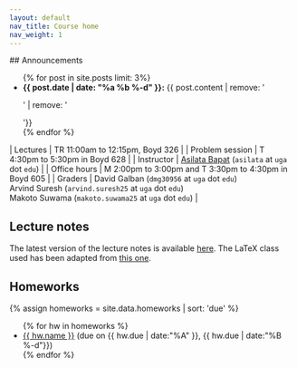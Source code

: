 ```yaml
---
layout: default
nav_title: Course home
nav_weight: 1
---
```


<div id="about">

<div>
## Announcements
<ul>
{% for post in site.posts limit: 3%}
<li>
<strong>{{ post.date | date: "%a %b %-d" }}:</strong> {{ post.content | remove: '<p>' | remove: '</p>'}}
</li>
{% endfor %}
</ul>
</div>

<div class="classinfo">

| Lectures        | TR 11:00am to 12:15pm, Boyd 326                                                                     |
| Problem session | T 4:30pm to 5:30pm in Boyd 628                                                                      |
| Instructor      | [Asilata Bapat](https://asilata.github.io/) (`asilata` at `uga` dot `edu`)                          |
| Office hours    | M 2:00pm to 3:00pm and T 3:30pm to 4:30pm  in Boyd 605                                              |
| Graders         | David Galban (`dmg30956` at `uga` dot `edu`)<br/>Arvind Suresh (`arvind.suresh25` at `uga` dot `edu`)<br/>Makoto Suwama (`makoto.suwama25` at `uga` dot `edu`) |

</div>


</div>

## Lecture notes
The latest version of the lecture notes is available [here](https://www.overleaf.com/read/rfcvwktkdtzn).
The LaTeX class used has been adapted from [this one](http://blog.poormansmath.net/latex-class-for-lecture-notes/).

## Homeworks

{% assign homeworks = site.data.homeworks | sort: 'due' %}
<ul>
{% for hw in homeworks %}
<li>
<a href="{{ hw.link }}">{{ hw.name }}</a> (due on {{ hw.due | date:"%A" }}, {{ hw.due | date:"%B %-d"}})
</li>
{% endfor %}
</ul>

